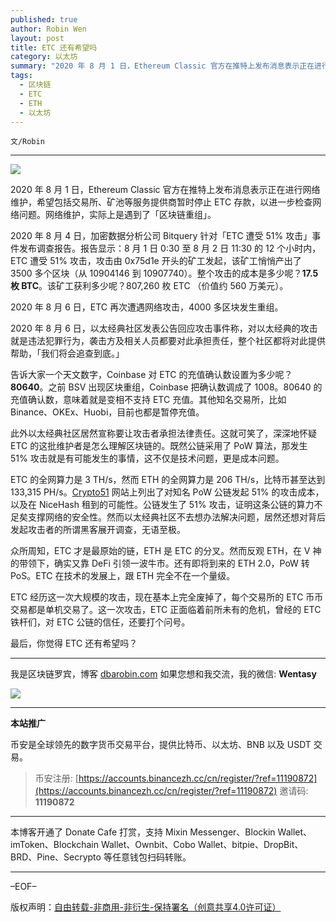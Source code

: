 ```yaml
---
published: true
author: Robin Wen
layout: post
title: ETC 还有希望吗
category: 以太坊
summary: "2020 年 8 月 1 日，Ethereum Classic 官方在推特上发布消息表示正在进行网络维护，希望包括交易所、矿池等服务提供商暂时停止 ETC 存款，以进一步检查网络问题。网络维护，实际上是遇到了「区块链重组」。众所周知，ETC 才是最原始的链，ETH 是 ETC 的分叉。然而反观 ETH，在 V 神的带领下，确实又靠 DeFi 引领一波牛市。还有即将到来的 ETH 2.0，PoW 转 PoS。ETC 在技术的发展上，跟 ETH 完全不在一个量级。ETC 经历这一次大规模的攻击，现在基本上完全废掉了，每个交易所的 ETC 币币交易都是单机交易了。这一次攻击，ETC 正面临着前所未有的危机，曾经的 ETC 铁杆们，对 ETC 公链的信任，还要打个问号。"
tags:
  - 区块链
  - ETC
  - ETH
  - 以太坊
---
```


`文/Robin`

***

![](https://cdn.dbarobin.com/7ryamo2.png)

2020 年 8 月 1 日，Ethereum Classic 官方在推特上发布消息表示正在进行网络维护，希望包括交易所、矿池等服务提供商暂时停止 ETC 存款，以进一步检查网络问题。网络维护，实际上是遇到了「区块链重组」。

2020 年 8 月 4 日，加密数据分析公司 Bitquery 针对「ETC 遭受 51% 攻击」事件发布调查报告。报告显示：8 月 1 日 0:30 至 8 月 2 日 11:30 的 12 个小时内，ETC 遭受 51% 攻击，攻击由 0x75d1e 开头的矿工发起，该矿工悄悄产出了 3500 多个区块（从 10904146 到 10907740）。整个攻击的成本是多少呢？**17.5 枚 BTC**。该矿工获利多少呢？807,260 枚 ETC （价值约 560 万美元）。

2020 年 8 月 6 日，ETC 再次遭遇网络攻击，4000 多区块发生重组。

2020 年 8 月 6 日，以太经典社区发表公告回应攻击事件称，对以太经典的攻击就是违法犯罪行为，袭击方及相关人员都要对此承担责任，整个社区都将对此提供帮助，「我们将会追查到底。」

告诉大家一个天文数字，Coinbase 对 ETC 的充值确认数设置为多少呢？**80640**。之前 BSV 出现区块重组，Coinbase 把确认数调成了 1008。80640 的充值确认数，意味着就是变相不支持 ETC 充值。其他知名交易所，比如 Binance、OKEx、Huobi，目前也都是暂停充值。

此外以太经典社区居然宣称要让攻击者承担法律责任。这就可笑了，深深地怀疑 ETC 的这批维护者是怎么理解区块链的。既然公链采用了 PoW 算法，那发生 51% 攻击就是有可能发生的事情，这不仅是技术问题，更是成本问题。

ETC 的全网算力是 3 TH/s，然而 ETH 的全网算力是 206 TH/s，比特币甚至达到 133,315 PH/s。[Crypto51](https://www.crypto51.app) 网站上列出了对知名 PoW 公链发起 51% 的攻击成本，以及在 NiceHash 租到的可能性。公链发生了 51% 攻击，证明这条公链的算力不足矣支撑网络的安全性。然而以太经典社区不去想办法解决问题，居然还想对背后发起攻击者的所谓黑客展开调查，无语至极。

众所周知，ETC 才是最原始的链，ETH 是 ETC 的分叉。然而反观 ETH，在 V 神的带领下，确实又靠 DeFi 引领一波牛市。还有即将到来的 ETH 2.0，PoW 转 PoS。ETC 在技术的发展上，跟 ETH 完全不在一个量级。

ETC 经历这一次大规模的攻击，现在基本上完全废掉了，每个交易所的 ETC 币币交易都是单机交易了。这一次攻击，ETC 正面临着前所未有的危机，曾经的 ETC 铁杆们，对 ETC 公链的信任，还要打个问号。

最后，你觉得 ETC 还有希望吗？

***

我是区块链罗宾，博客 [dbarobin.com](https://dbarobin.com/)
如果您想和我交流，我的微信: **Wentasy**

![](https://cdn.dbarobin.com/v4yywe2.png)

***

**本站推广**

币安是全球领先的数字货币交易平台，提供比特币、以太坊、BNB 以及 USDT 交易。

> 币安注册: [https://accounts.binancezh.cc/cn/register/?ref=11190872](https://accounts.binancezh.cc/cn/register/?ref=11190872)
> 邀请码: **11190872**

***

本博客开通了 Donate Cafe 打赏，支持 Mixin Messenger、Blockin Wallet、imToken、Blockchain Wallet、Ownbit、Cobo Wallet、bitpie、DropBit、BRD、Pine、Secrypto 等任意钱包扫码转账。

<center>
    <div class="--donate-button"
         data-button-id="f8b9df0d-af9a-460d-8258-d3f435445075"
    ></div>
</center>

***

–EOF–

版权声明：[自由转载-非商用-非衍生-保持署名（创意共享4.0许可证）](http://creativecommons.org/licenses/by-nc-nd/4.0/deed.zh)
